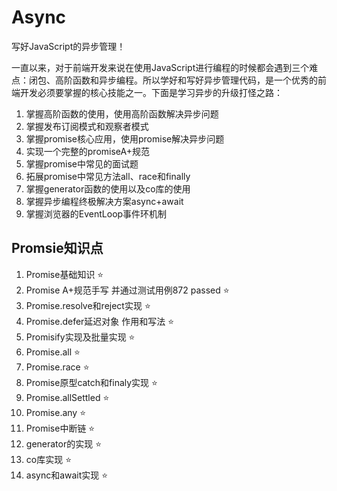 # Async
写好JavaScript的异步管理！

一直以来，对于前端开发来说在使用JavaScript进行编程的时候都会遇到三个难点：闭包、高阶函数和异步编程。所以学好和写好异步管理代码，是一个优秀的前端开发必须要掌握的核心技能之一。下面是学习异步的升级打怪之路：

1. 掌握高阶函数的使用，使用高阶函数解决异步问题
2. 掌握发布订阅模式和观察者模式
3. 掌握promise核心应用，使用promise解决异步问题
4. 实现一个完整的promiseA+规范
5. 掌握promise中常见的面试题
6. 拓展promise中常见方法all、race和finally
7. 掌握generator函数的使用以及co库的使用
8. 掌握异步编程终极解决方案async+await
9. 掌握浏览器的EventLoop事件环机制


## Promsie知识点
1. Promise基础知识 ⭐
2. Promise A+规范手写 并通过测试用例872 passed ⭐
3. Promise.resolve和reject实现 ⭐
4. Promise.defer延迟对象 作用和写法 ⭐
5. Promisify实现及批量实现 ⭐
6. Promise.all ⭐
7. Promise.race ⭐
8. Promise原型catch和finaly实现 ⭐
9. Promise.allSettled ⭐
10. Promise.any ⭐
11. Promise中断链 ⭐
12. generator的实现 ⭐
13. co库实现 ⭐
14. async和await实现 ⭐